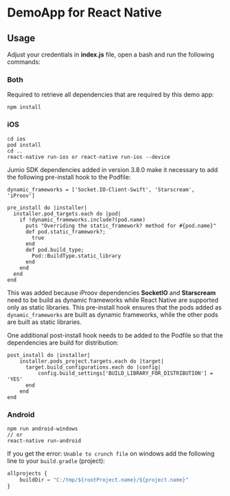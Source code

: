 # DemoApp for React Native

## Usage

Adjust your credentials in **index.js** file, open a bash and run the following commands:

### Both
Required to retrieve all dependencies that are required by this demo app:
```
npm install
```

### iOS
```
cd ios
pod install
cd ..
react-native run-ios or react-native run-ios --device
```

Jumio SDK dependencies added in version 3.8.0 make it necessary to add the following pre-install hook to the Podfile:
```
dynamic_frameworks = ['Socket.IO-Client-Swift', 'Starscream', 'iProov']

pre_install do |installer|
  installer.pod_targets.each do |pod|
    if !dynamic_frameworks.include?(pod.name)
      puts "Overriding the static_framework? method for #{pod.name}"
      def pod.static_framework?;
        true
      end
      def pod.build_type;
        Pod::BuildType.static_library
      end
    end
  end
end
```
This was added because iProov dependencies __SocketIO__ and __Starscream__ need to be build as dynamic frameworks while React Native are supported only as static libraries. This pre-install hook ensures that the pods added as `dynamic_frameworks` are built as dynamic frameworks, while the other pods are built as static libraries.

One additional post-install hook needs to be added to the Podfile so that the dependencies are build for distribution:
```
post_install do |installer|
    installer.pods_project.targets.each do |target|
      target.build_configurations.each do |config|
          config.build_settings['BUILD_LIBRARY_FOR_DISTRIBUTION'] = 'YES'
      end
    end
end
```

### Android
```
npm run android-windows
// or
react-native run-android
```

If you get the error: `Unable to crunch file` on windows add the following line to your `build.gradle` (project):
```javascript
allprojects {
    buildDir = "C:/tmp/${rootProject.name}/${project.name}"
}
```
